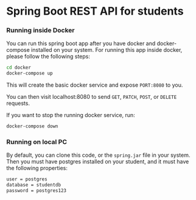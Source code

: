 # Spring Boot REST API for students

### Running inside Docker

You can run this spring boot app after  you have docker and docker-compose installed on your system.
For running this app inside docker, please follow the following steps:

```sh
cd docker
docker-compose up
```
This will create the basic docker service and expose `PORT:8080` to you.

You can then visit localhost:8080 to send `GET`, `PATCH`, `POST`, or `DELETE` requests.

If you want to stop the running docker service, run:
```sh
docker-compose down
```
### Running on local PC

By default, you can clone this code, or the `spring.jar` file in your system. Then you must have postgres installed on your student, and it must have the following properties:
```sh
user = postgres
database = studentdb
password = postgres123
```